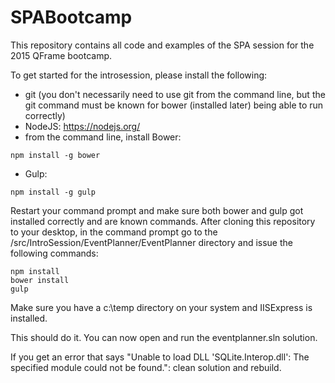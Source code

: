 # SPABootcamp

This repository contains all code and examples of the SPA session for the 2015 QFrame bootcamp. 

To get started for the introsession, please install the following:

* git (you don't necessarily need to use git from the command line, but the git command must be known for bower (installed later) being able to run correctly)
* NodeJS: https://nodejs.org/
* from the command line, install Bower:

```
npm install -g bower
```

* Gulp:
```
npm install -g gulp
```

Restart your command prompt and make sure both bower and gulp got installed correctly and are known commands. 
After cloning this repository to your desktop, in the command prompt go to the /src/IntroSession/EventPlanner/EventPlanner directory and issue the following commands:

```
npm install
bower install
gulp
```

Make sure you have a c:\temp directory on your system and IISExpress is installed. 

This should do it. You can now open and run the eventplanner.sln solution. 

If you get an error that says "Unable to load DLL 'SQLite.Interop.dll': The specified module could not be found.": clean solution and rebuild.
